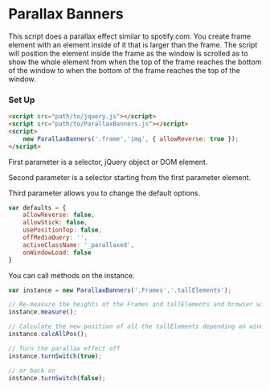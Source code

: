# Parallax Banners

This script does a parallax effect similar to spotify.com. You create frame element with an element inside of it that is larger than the frame. The script will position the element inside the frame as the window is scrolled as to show the whole element from when the top of the frame reaches the bottom of the window to when the bottom of the frame reaches the top of the window.

### Set Up

```html
<script src="path/to/jquery.js"></script>
<script src="path/to/ParallaxBanners.js"></script>
<script>
    new ParallaxBanners('.frame','img', { allowReverse: true });
</script>
```

First parameter is a selector, jQuery object or DOM element.

Second parameter is a selector starting from the first parameter element.

Third parameter allows you to change the default options.

```javascript
var defaults = {
    allowReverse: false,
    allowStick: false,
    usePositionTop: false,
    offMediaQuery: '',
    activeClassName: '_parallaxed',
    onWindowLoad: false
}
```

You can call methods on the instance.

```javascript
var instance = new ParallaxBanners('.Frames','.tallElements');

// Re-measure the heights of the Frames and tallElements and browser window and position of the Frames
instance.measure();

// Calculate the new position of all the tallElements depending on window scrollTop.
instance.calcAllPos();

// Turn the parallax effect off
instance.turnSwitch(true);

// or back on
instance.turnSwitch(false);
```